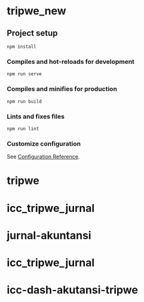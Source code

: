 # tripwe_new

## Project setup
```
npm install
```

### Compiles and hot-reloads for development
```
npm run serve
```

### Compiles and minifies for production
```
npm run build
```

### Lints and fixes files
```
npm run lint
```

### Customize configuration
See [Configuration Reference](https://cli.vuejs.org/config/).
# tripwe
# icc_tripwe_jurnal
# jurnal-akuntansi
# icc_tripwe_jurnal
# icc-dash-akutansi-tripwe
